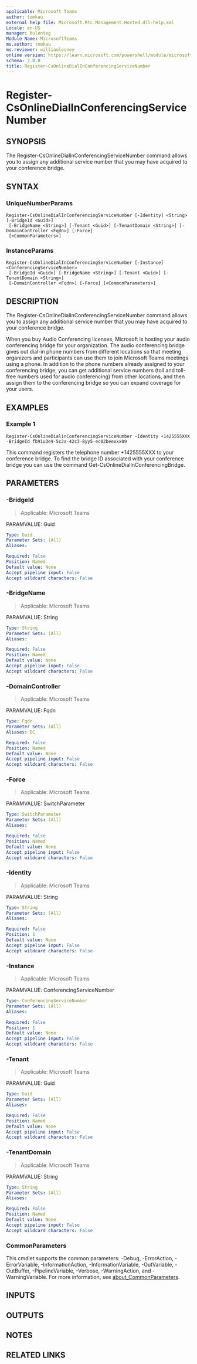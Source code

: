 ```yaml
---
applicable: Microsoft Teams
author: tomkau
external help file: Microsoft.Rtc.Management.Hosted.dll-help.xml
Locale: en-US
manager: bulenteg
Module Name: MicrosoftTeams
ms.author: tomkau
ms.reviewer: williamlooney
online version: https://learn.microsoft.com/powershell/module/microsoftteams/register-csonlinedialinconferencingservicenumber
schema: 2.0.0
title: Register-CsOnlineDialInConferencingServiceNumber
---
```


# Register-CsOnlineDialInConferencingServiceNumber

## SYNOPSIS
The Register-CsOnlineDialInConferencingServiceNumber command allows you to assign any additional service number that you may have acquired to your conference bridge.

## SYNTAX

### UniqueNumberParams
```
Register-CsOnlineDialInConferencingServiceNumber [-Identity] <String> [-BridgeId <Guid>]
 [-BridgeName <String>] [-Tenant <Guid>] [-TenantDomain <String>] [-DomainController <Fqdn>] [-Force]
 [<CommonParameters>]
```

### InstanceParams
```
Register-CsOnlineDialInConferencingServiceNumber [-Instance] <ConferencingServiceNumber>
 [-BridgeId <Guid>] [-BridgeName <String>] [-Tenant <Guid>] [-TenantDomain <String>]
 [-DomainController <Fqdn>] [-Force] [<CommonParameters>]
```

## DESCRIPTION
The Register-CsOnlineDialInConferencingServiceNumber command allows you to assign any additional service number that you may have acquired to your conference bridge.

When you buy Audio Conferencing licenses, Microsoft is hosting your audio conferencing bridge for your organization. The audio conferencing bridge gives out dial-in phone numbers from different locations so that meeting organizers and participants can use them to join Microsoft Teams meetings using a phone.
In addition to the phone numbers already assigned to your conferencing bridge, you can get additional service numbers (toll and toll-free numbers used for audio conferencing) from other locations, and then assign them to the conferencing bridge so you can expand coverage for your users.

## EXAMPLES

### Example 1
```
Register-CsOnlineDialinConferencingServiceNumber -Identity +1425555XXX -BridgeId fb91u3e9-5c2a-42c3-8yy5-ec02beexxx09
```

This command registers the telephone number +1425555XXX to your conference bridge. To find the bridge ID associated with your conference bridge you can use the command Get-CsOnlineDialInConferencingBridge.

## PARAMETERS

### -BridgeId

> Applicable: Microsoft Teams

PARAMVALUE: Guid

```yaml
Type: Guid
Parameter Sets: (All)
Aliases:

Required: False
Position: Named
Default value: None
Accept pipeline input: False
Accept wildcard characters: False
```

### -BridgeName

> Applicable: Microsoft Teams

PARAMVALUE: String

```yaml
Type: String
Parameter Sets: (All)
Aliases:

Required: False
Position: Named
Default value: None
Accept pipeline input: False
Accept wildcard characters: False
```

### -DomainController

> Applicable: Microsoft Teams

PARAMVALUE: Fqdn

```yaml
Type: Fqdn
Parameter Sets: (All)
Aliases: DC

Required: False
Position: Named
Default value: None
Accept pipeline input: False
Accept wildcard characters: False
```

### -Force

> Applicable: Microsoft Teams

PARAMVALUE: SwitchParameter

```yaml
Type: SwitchParameter
Parameter Sets: (All)
Aliases:

Required: False
Position: Named
Default value: None
Accept pipeline input: False
Accept wildcard characters: False
```

### -Identity

> Applicable: Microsoft Teams

PARAMVALUE: String

```yaml
Type: String
Parameter Sets: (All)
Aliases:

Required: False
Position: 1
Default value: None
Accept pipeline input: False
Accept wildcard characters: False
```

### -Instance

> Applicable: Microsoft Teams

PARAMVALUE: ConferencingServiceNumber

```yaml
Type: ConferencingServiceNumber
Parameter Sets: (All)
Aliases:

Required: False
Position: 1
Default value: None
Accept pipeline input: False
Accept wildcard characters: False
```

### -Tenant

> Applicable: Microsoft Teams

PARAMVALUE: Guid

```yaml
Type: Guid
Parameter Sets: (All)
Aliases:

Required: False
Position: Named
Default value: None
Accept pipeline input: False
Accept wildcard characters: False
```

### -TenantDomain

> Applicable: Microsoft Teams

PARAMVALUE: String

```yaml
Type: String
Parameter Sets: (All)
Aliases:

Required: False
Position: Named
Default value: None
Accept pipeline input: False
Accept wildcard characters: False
```

### CommonParameters
This cmdlet supports the common parameters: -Debug, -ErrorAction, -ErrorVariable, -InformationAction, -InformationVariable, -OutVariable, -OutBuffer, -PipelineVariable, -Verbose, -WarningAction, and -WarningVariable. For more information, see [about_CommonParameters](https://go.microsoft.com/fwlink/?LinkID=113216).

## INPUTS

## OUTPUTS

## NOTES

## RELATED LINKS
